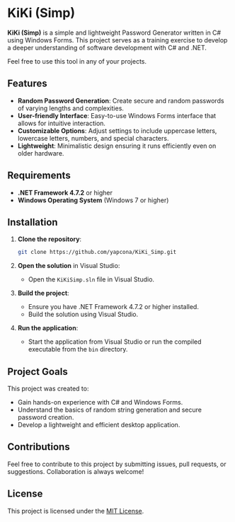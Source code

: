 # KiKi (Simp)

**KiKi (Simp)** is a simple and lightweight Password Generator written in C# using Windows Forms. This project serves as a training exercise to develop a deeper understanding of software development with C# and .NET.

Feel free to use this tool in any of your projects.

## Features

- **Random Password Generation**: Create secure and random passwords of varying lengths and complexities.
- **User-friendly Interface**: Easy-to-use Windows Forms interface that allows for intuitive interaction.
- **Customizable Options**: Adjust settings to include uppercase letters, lowercase letters, numbers, and special characters.
- **Lightweight**: Minimalistic design ensuring it runs efficiently even on older hardware.

## Requirements

- **.NET Framework 4.7.2** or higher
- **Windows Operating System** (Windows 7 or higher)

## Installation

1. **Clone the repository**:
    ```bash
    git clone https://github.com/yapcona/KiKi_Simp.git
    ```

2. **Open the solution** in Visual Studio:
    - Open the `KiKiSimp.sln` file in Visual Studio.

3. **Build the project**:
    - Ensure you have .NET Framework 4.7.2 or higher installed.
    - Build the solution using Visual Studio.

4. **Run the application**:
    - Start the application from Visual Studio or run the compiled executable from the `bin` directory.

## Project Goals

This project was created to:
- Gain hands-on experience with C# and Windows Forms.
- Understand the basics of random string generation and secure password creation.
- Develop a lightweight and efficient desktop application.

## Contributions

Feel free to contribute to this project by submitting issues, pull requests, or suggestions. Collaboration is always welcome!

## License

This project is licensed under the [MIT License](Portfolio_Website_Blazor/LICENSE.txt).
